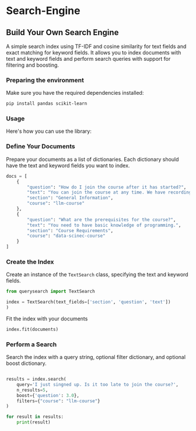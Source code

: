 # Search-Engine

## Build Your Own Search Engine

A simple search index using TF-IDF and cosine similarity for text fields and exact matching for keyword fields. It allows you to index documents with text and keyword fields and perform search queries with support for filtering and boosting.


### Preparing the environment

Make sure you have the required dependencies installed:

```bash
pip install pandas scikit-learn
```

###  Usage

Here's how you can use the library:


### Define Your Documents

Prepare your documents as a list of dictionaries. Each dictionary should have the text and keyword fields you want to index.

```python
docs = [
    {
        "question": "How do I join the course after it has started?",
        "text": "You can join the course at any time. We have recordings available.",
        "section": "General Information",
        "course": "llm-course"
    },
    {
        "question": "What are the prerequisites for the course?",
        "text": "You need to have basic knowledge of programming.",
        "section": "Course Requirements",
        "course": "data-scinec-course"
    }
]
```

### Create the Index

Create an instance of the `TextSearch` class, specifying the text and keyword fields.


```python
from querysearch import TextSearch

index = TextSearch(text_fields=['section', 'question', 'text'])
)
```

Fit the index with your documents

```python
index.fit(documents)
```

### Perform a Search

Search the index with a query string, optional filter dictionary, and optional boost dictionary.

```python

results = index.search(
    query='I just singned up. Is it too late to join the course?',
    n_results=5,
    boost={'question': 3.0},
    filters={"course": "llm-course"}
)

for result in results:
    print(result)
```
